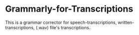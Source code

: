 # Grammarly-for-Transcriptions
This is a grammar corrector for speech-transcriptions, written-transcriptions, (.wav) file's transcriptions.
